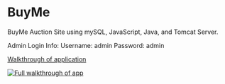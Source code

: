 # BuyMe

BuyMe Auction Site using mySQL, JavaScript, Java, and Tomcat Server.

Admin Login Info:
	Username: admin
	Password: admin

[Walkthrough of application](https://youtu.be/zrLu7HxlU1o)


[![Full walkthrough of app](https://i.ytimg.com/vi/zrLu7HxlU1o/sddefault.jpg)](https://youtu.be/zrLu7HxlU1o "Walkthrough of application - Click to Watch!")
